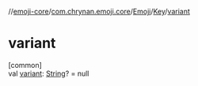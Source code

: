 //[emoji-core](../../../../index.md)/[com.chrynan.emoji.core](../../index.md)/[Emoji](../index.md)/[Key](index.md)/[variant](variant.md)

# variant

[common]\
val [variant](variant.md): [String](https://kotlinlang.org/api/latest/jvm/stdlib/kotlin/-string/index.html)? = null
